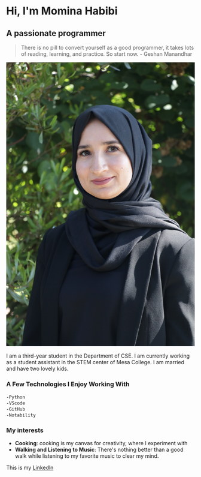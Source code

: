 # Hi, I'm Momina Habibi
## A passionate programmer 

> There is no pill to convert yourself as a good programmer, it takes lots of reading, learning, and practice. So start now. - Geshan Manandhar

![image](myphoto.JPG)
 
I am a third-year student in the Department of CSE. I am currently working as a student assistant in the STEM center of Mesa College. I am married and have two lovely kids. 

  ### A Few Technologies I Enjoy Working With
  ```plaintext
  -Python
  -VScode
  -GitHub
  -Notability
  ```
  ### My interests
  - **Cooking**: cooking is my canvas for creativity, where I experiment with
  - **Walking and Listening to Music**: There's nothing better than a good walk while listening to my favorite music to clear my mind.
 
  This is my [Linkedln](http://linkedin.com/in/momina-habibi-612164290)
  
  
